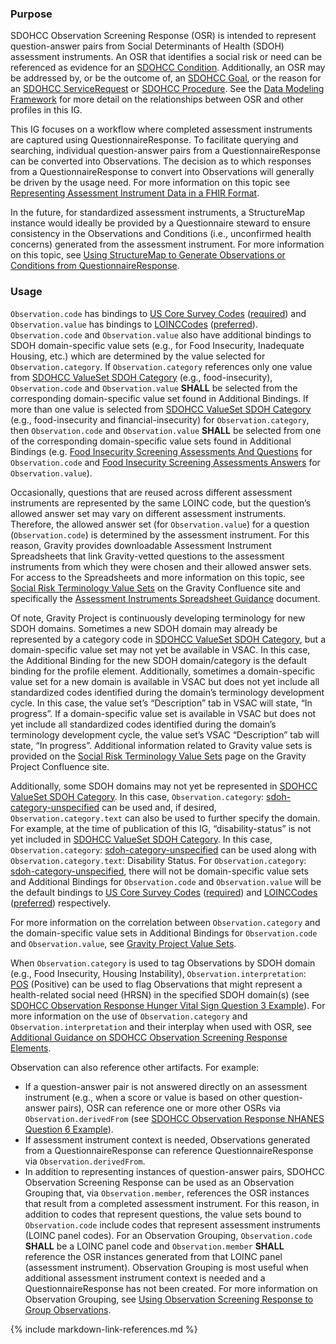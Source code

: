 ### Purpose

SDOHCC Observation Screening Response (OSR) is intended to represent question-answer pairs from Social Determinants of Health (SDOH) assessment instruments. An OSR that identifies a social risk or need can be referenced as evidence for an [SDOHCC Condition](StructureDefinition-SDOHCC-Condition.html). Additionally, an OSR may be addressed by, or be the outcome of, an [SDOHCC Goal](StructureDefinition-SDOHCC-Goal.html), or the reason for an [SDOHCC ServiceRequest](StructureDefinition-SDOHCC-ServiceRequest.html) or [SDOHCC Procedure](StructureDefinition-SDOHCC-Procedure.html). See the [Data Modeling Framework](sdoh_clinical_care_scope.html#data-modeling-framework) for more detail on the relationships between OSR and other profiles in this IG.

This IG focuses on a workflow where completed assessment instruments are captured using QuestionnaireResponse. To facilitate querying and searching, individual question-answer pairs from a QuestionnaireResponse can be converted into Observations. The decision as to which responses from a QuestionnaireResponse to convert into Observations will generally be driven by the usage need. For more information on this topic see [Representing Assessment Instrument Data in a FHIR Format](assessment_instrument_support.html#representing-assessment-instrument-data-in-a-fhir-format).

In the future, for standardized assessment instruments, a StructureMap instance would ideally be provided by a Questionnaire steward to ensure consistency in the Observations and Conditions (i.e., unconfirmed health concerns) generated from the assessment instrument. For more information on this topic, see [Using StructureMap to Generate Observations or Conditions from QuestionnaireResponse](assessment_instrument_support.html#using-structuremap-to-generate-observations-or-conditions-from-questionnaireresponse).

### Usage

`Observation.code` has bindings to [US Core Survey Codes]({{site.data.fhir.ver.uscore}}/ValueSet-us-core-survey-codes.html) ([required]({{site.data.fhir.path}}terminologies.html#required)) and `Observation.value` has bindings to [LOINCCodes]({{site.data.fhir.path}}valueset-observation-codes.html) ([preferred]({{site.data.fhir.path}}terminologies.html#preferred)). `Observation.code` and `Observation.value` also have additional bindings to SDOH domain-specific value sets (e.g., for Food Insecurity, Inadequate Housing, etc.) which are determined by the value selected for `Observation.category`. If `Observation.category` references only one value from [SDOHCC ValueSet SDOH Category](ValueSet-SDOHCC-ValueSetSDOHCategory.html) (e.g., food-insecurity), `Observation.code` and `Observation.value` **SHALL** be selected from the corresponding domain-specific value set found in Additional Bindings. If more than one value is selected from [SDOHCC ValueSet SDOH Category](ValueSet-SDOHCC-ValueSetSDOHCategory.html) (e.g., food-insecurity and financial-insecurity) for `Observation.category`, then `Observation.code` and `Observation.value` **SHALL** be selected from one of the corresponding domain-specific value sets found in Additional Bindings (e.g. [Food Insecurity Screening Assessments And Questions](https://vsac.nlm.nih.gov/valueset/2.16.840.1.113762.1.4.1247.194/expansion/Latest) for `Observation.code` and [Food Insecurity Screening Assessments Answers](https://vsac.nlm.nih.gov/valueset/2.16.840.1.113762.1.4.1247.174/expansion/Latest) for `Observation.value`).

Occasionally, questions that are reused across different assessment instruments are represented by the same LOINC code, but the question’s allowed answer set may vary on different assessment instruments. Therefore, the allowed answer set (for `Observation.value`) for a question (`Observation.code`) is determined by the assessment instrument. For this reason, Gravity provides downloadable Assessment Instrument Spreadsheets that link Gravity-vetted questions to the assessment instruments from which they were chosen and their allowed answer sets. For access to the Spreadsheets and more information on this topic, see [Social Risk Terminology Value Sets](https://confluence.hl7.org/display/GRAV/Social+Risk+Terminology+Value+Sets) on the Gravity Confluence site and specifically the [Assessment Instruments Spreadsheet Guidance](https://confluence.hl7.org/display/GRAV/Social+Risk+Terminology+Value+Sets?preview=/97463504/161062739/Assessment_Instruments_Spreadsheet_Guidance_V1.pdf) document.

Of note, Gravity Project is continuously developing terminology for new SDOH domains. Sometimes a new SDOH domain may already be represented by a category code in [SDOHCC ValueSet SDOH Category](ValueSet-SDOHCC-ValueSetSDOHCategory.html), but a domain-specific value set may not yet be available in VSAC. In this case, the Additional Binding for the new SDOH domain/category is the default binding for the profile element. Additionally, sometimes a domain-specific value set for a new domain is available in VSAC but does not yet include all standardized codes identified during the domain’s terminology development cycle. In this case, the value set’s “Description” tab in VSAC will state, “In progress”. If a domain-specific value set is available in VSAC but does not yet include all standardized codes identified during the domain’s terminology development cycle, the value set’s VSAC “Description” tab will state, “In progress”. Additional information related to Gravity value sets is provided on the [Social Risk Terminology Value Sets](https://confluence.hl7.org/display/GRAV/Social+Risk+Terminology+Value+Sets) page on the Gravity Project Confluence site.

Additionally, some SDOH domains may not yet be represented in [SDOHCC ValueSet SDOH Category](ValueSet-SDOHCC-ValueSetSDOHCategory.html). In this case, `Observation.category`: [sdoh-category-unspecified](CodeSystem-SDOHCC-CodeSystemTemporaryCodes.html#SDOHCC-CodeSystemTemporaryCodes-sdoh-category-unspecified) can be used and, if desired, `Observation.category.text` can also be used to further specify the domain. For example, at the time of publication of this IG, “disability-status” is not yet included in [SDOHCC ValueSet SDOH Category](ValueSet-SDOHCC-ValueSetSDOHCategory.html). In this case, `Observation.category`: [sdoh-category-unspecified](CodeSystem-SDOHCC-CodeSystemTemporaryCodes.html#SDOHCC-CodeSystemTemporaryCodes-sdoh-category-unspecified) can be used along with `Observation.category.text`: Disability Status. For `Observation.category`: [sdoh-category-unspecified](CodeSystem-SDOHCC-CodeSystemTemporaryCodes.html#SDOHCC-CodeSystemTemporaryCodes-sdoh-category-unspecified), there will not be domain-specific value sets and Additional Bindings for `Observation.code` and `Observation.value` will be the default bindings to [US Core Survey Codes]({{site.data.fhir.ver.uscore}}/ValueSet-us-core-survey-codes.html) ([required]({{site.data.fhir.path}}terminologies.html#required)) and [LOINCCodes]({{site.data.fhir.path}}valueset-observation-codes.html) ([preferred]({{site.data.fhir.path}}terminologies.html#preferred)) respectively.

For more information on the correlation between `Observation.category` and the domain-specific value sets in Additional Bindings for `Observation.code` and `Observation.value`, see [Gravity Project Value Sets](gravity_terminology.html#gravity-project-value-sets).

When `Observation.category` is used to tag Observations by SDOH domain (e.g., Food Insecurity, Housing Instability), `Observation.interpretation`: [POS]({{site.data.fhir.path}}v3/ObservationInterpretation/cs.html#v3-ObservationInterpretation-POS) (Positive) can be used to flag Observations that might represent a health-related social need (HRSN) in the specified SDOH domain(s) (see [SDOHCC Observation Response Hunger Vital Sign Question 3 Example](Observation-SDOHCC-ObservationResponseHungerVitalSignQuestion3Example.html#root)).  For more information on the use of `Observation.category` and `Observation.interpretation` and their interplay when used with OSR, see [Additional Guidance on SDOHCC Observation Screening Response Elements](assessment_instrument_support.html#additional-guidance-on-sdohcc-observation-screening-response-elements).

Observation can also reference other artifacts. For example:
* If a question-answer pair is not answered directly on an assessment instrument (e.g., when a score or value is based on other question-answer pairs), OSR can reference one or more other OSRs via `Observation.derivedFrom` (see [SDOHCC Observation Response NHANES Question 6 Example](Observation-SDOHCC-ObservationResponseNHANESQuestion6Example.html)).
* If assessment instrument context is needed, Observations generated from a QuestionnaireResponse can reference QuestionnaireResponse via `Observation.derivedFrom`.
* In addition to representing instances of question-answer pairs, SDOHCC Observation Screening Response can be used as an Observation Grouping that, via `Observation.member`, references the OSR instances that result from a completed assessment instrument. For this reason, in addition to codes that represent questions, the value sets bound to `Observation.code` include codes that represent assessment instruments (LOINC panel codes). For an Observation Grouping, `Observation.code` **SHALL** be a LOINC panel code and `Observation.member` **SHALL** reference the OSR instances generated from that LOINC panel (assessment instrument). Observation Grouping is most useful when additional assessment instrument context is needed and a QuestionnaireResponse has not been created. For more information on Observation Grouping, see [Using Observation Screening Response to Group Observations](assessment_instrument_support.html#using-observation-screening-response-to-group-observations).



{% include markdown-link-references.md %}